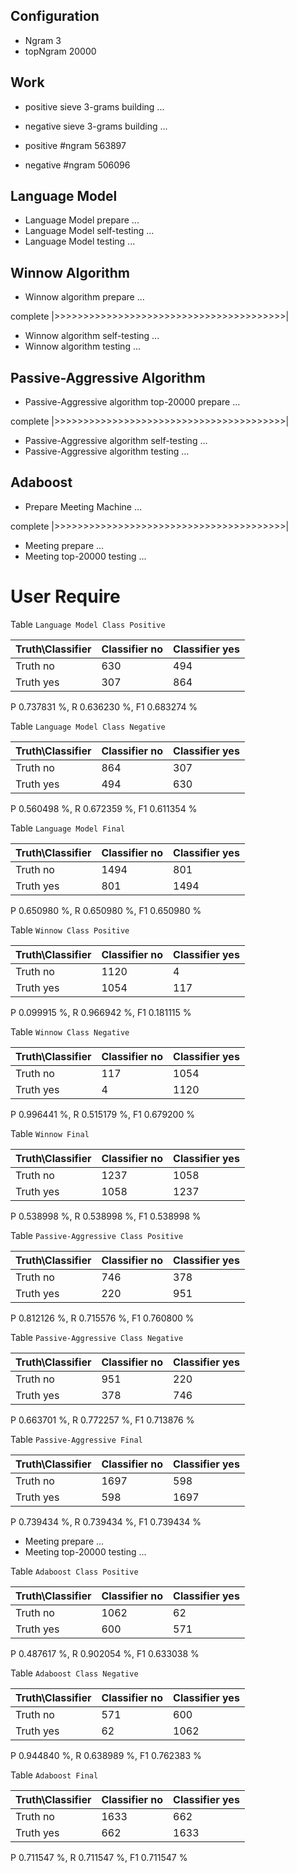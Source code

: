 ## Configuration ##

* Ngram 3
* topNgram 20000

## Work ##

* positive sieve 3-grams building ...
* negative sieve 3-grams building ...

* positive #ngram 563897
* negative #ngram 506096

## Language Model ##

* Language Model prepare ...
* Language Model self-testing ...
* Language Model testing ...


## Winnow Algorithm ##

* Winnow algorithm prepare ...

complete |>>>>>>>>>>>>>>>>>>>>>>>>>>>>>>>>>>>>>>>>|

* Winnow algorithm self-testing ...
* Winnow algorithm testing ...

## Passive-Aggressive Algorithm ##

* Passive-Aggressive algorithm top-20000 prepare ...

complete |>>>>>>>>>>>>>>>>>>>>>>>>>>>>>>>>>>>>>>>>|

* Passive-Aggressive algorithm self-testing ...
* Passive-Aggressive algorithm testing ...


## Adaboost ##

* Prepare Meeting Machine ...


complete |>>>>>>>>>>>>>>>>>>>>>>>>>>>>>>>>>>>>>>>>|

* Meeting prepare ...
* Meeting top-20000 testing ...


# User Require #

Table `Language Model Class Positive`

|Truth\Classifier|  Classifier no| Classifier yes|
|----------------|---------------|---------------|
|        Truth no|            630|            494|
|       Truth yes|            307|            864|

P  0.737831 %, R  0.636230 %, F1  0.683274 %

Table `Language Model Class Negative`

|Truth\Classifier|  Classifier no| Classifier yes|
|----------------|---------------|---------------|
|        Truth no|            864|            307|
|       Truth yes|            494|            630|

P  0.560498 %, R  0.672359 %, F1  0.611354 %

Table `Language Model Final`

|Truth\Classifier|  Classifier no| Classifier yes|
|----------------|---------------|---------------|
|        Truth no|           1494|            801|
|       Truth yes|            801|           1494|

P  0.650980 %, R  0.650980 %, F1  0.650980 %

Table `Winnow Class Positive`

|Truth\Classifier|  Classifier no| Classifier yes|
|----------------|---------------|---------------|
|        Truth no|           1120|              4|
|       Truth yes|           1054|            117|

P  0.099915 %, R  0.966942 %, F1  0.181115 %

Table `Winnow Class Negative`

|Truth\Classifier|  Classifier no| Classifier yes|
|----------------|---------------|---------------|
|        Truth no|            117|           1054|
|       Truth yes|              4|           1120|

P  0.996441 %, R  0.515179 %, F1  0.679200 %

Table `Winnow Final`

|Truth\Classifier|  Classifier no| Classifier yes|
|----------------|---------------|---------------|
|        Truth no|           1237|           1058|
|       Truth yes|           1058|           1237|

P  0.538998 %, R  0.538998 %, F1  0.538998 %

Table `Passive-Aggressive Class Positive`

|Truth\Classifier|  Classifier no| Classifier yes|
|----------------|---------------|---------------|
|        Truth no|            746|            378|
|       Truth yes|            220|            951|

P  0.812126 %, R  0.715576 %, F1  0.760800 %

Table `Passive-Aggressive Class Negative`

|Truth\Classifier|  Classifier no| Classifier yes|
|----------------|---------------|---------------|
|        Truth no|            951|            220|
|       Truth yes|            378|            746|

P  0.663701 %, R  0.772257 %, F1  0.713876 %

Table `Passive-Aggressive Final`

|Truth\Classifier|  Classifier no| Classifier yes|
|----------------|---------------|---------------|
|        Truth no|           1697|            598|
|       Truth yes|            598|           1697|

P  0.739434 %, R  0.739434 %, F1  0.739434 %

* Meeting prepare ...
* Meeting top-20000 testing ...

Table `Adaboost Class Positive`

|Truth\Classifier|  Classifier no| Classifier yes|
|----------------|---------------|---------------|
|        Truth no|           1062|             62|
|       Truth yes|            600|            571|

P  0.487617 %, R  0.902054 %, F1  0.633038 %

Table `Adaboost Class Negative`

|Truth\Classifier|  Classifier no| Classifier yes|
|----------------|---------------|---------------|
|        Truth no|            571|            600|
|       Truth yes|             62|           1062|

P  0.944840 %, R  0.638989 %, F1  0.762383 %

Table `Adaboost Final`

|Truth\Classifier|  Classifier no| Classifier yes|
|----------------|---------------|---------------|
|        Truth no|           1633|            662|
|       Truth yes|            662|           1633|

P  0.711547 %, R  0.711547 %, F1  0.711547 %

